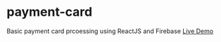 # payment-card
Basic payment card prcoessing using ReactJS and Firebase [Live Demo](https://rex-daemon.github.io/payment-card/)
